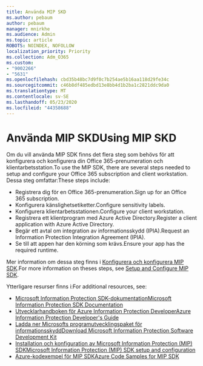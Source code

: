 ```yaml
---
title: Använda MIP SKD
ms.author: pebaum
author: pebaum
manager: mnirkhe
ms.audience: Admin
ms.topic: article
ROBOTS: NOINDEX, NOFOLLOW
localization_priority: Priority
ms.collection: Adm_O365
ms.custom:
- "9002266"
- "5631"
ms.openlocfilehash: cbd35b48bc7d9f0c7b254ae5b16aa118d29fe34c
ms.sourcegitcommit: c46b8df485edbd13e8bb4d1b2ba1c2821ddc9da0
ms.translationtype: MT
ms.contentlocale: sv-SE
ms.lasthandoff: 05/23/2020
ms.locfileid: "44358688"
---
```

# <a name="using-mip-skd"></a><span data-ttu-id="e6073-102">Använda MIP SKD</span><span class="sxs-lookup"><span data-stu-id="e6073-102">Using MIP SKD</span></span>

<span data-ttu-id="e6073-103">Om du vill använda MIP SDK finns det flera steg som behövs för att konfigurera och konfigurera din Office 365-prenumeration och klientarbetsstation.</span><span class="sxs-lookup"><span data-stu-id="e6073-103">To use the MIP SDK, there are several steps needed to setup and configure your Office 365 subscription and client workstation.</span></span> <span data-ttu-id="e6073-104">Dessa steg omfattar:</span><span class="sxs-lookup"><span data-stu-id="e6073-104">These steps include:</span></span>

- <span data-ttu-id="e6073-105">Registrera dig för en Office 365-prenumeration.</span><span class="sxs-lookup"><span data-stu-id="e6073-105">Sign up for an Office 365 subscription.</span></span>
- <span data-ttu-id="e6073-106">Konfigurera känslighetsetiketter.</span><span class="sxs-lookup"><span data-stu-id="e6073-106">Configure sensitivity labels.</span></span>
- <span data-ttu-id="e6073-107">Konfigurera klientarbetsstationen.</span><span class="sxs-lookup"><span data-stu-id="e6073-107">Configure your client workstation.</span></span>
- <span data-ttu-id="e6073-108">Registrera ett klientprogram med Azure Active Directory.</span><span class="sxs-lookup"><span data-stu-id="e6073-108">Register a client application with Azure Active Directory.</span></span>
- <span data-ttu-id="e6073-109">Begär ett avtal om integration av informationsskydd (IPIA).</span><span class="sxs-lookup"><span data-stu-id="e6073-109">Request an Information Protection Integration Agreement (IPIA).</span></span>
- <span data-ttu-id="e6073-110">Se till att appen har den körning som krävs.</span><span class="sxs-lookup"><span data-stu-id="e6073-110">Ensure your app has the required runtime.</span></span>

<span data-ttu-id="e6073-111">Mer information om dessa steg finns i [Konfigurera och konfigurera MIP SDK](https://docs.microsoft.com/information-protection/develop/setup-configure-mip).</span><span class="sxs-lookup"><span data-stu-id="e6073-111">For more information on theses steps, see [Setup and Configure MIP SDK](https://docs.microsoft.com/information-protection/develop/setup-configure-mip).</span></span>

<span data-ttu-id="e6073-112">Ytterligare resurser finns i:</span><span class="sxs-lookup"><span data-stu-id="e6073-112">For additional resources, see:</span></span>

- [<span data-ttu-id="e6073-113">Microsoft Information Protection SDK-dokumentation</span><span class="sxs-lookup"><span data-stu-id="e6073-113">Microsoft Information Protection SDK Documentation</span></span>](https://docs.microsoft.com/information-protection/develop/)
- [<span data-ttu-id="e6073-114">Utvecklarhandboken för Azure Information Protection Developer</span><span class="sxs-lookup"><span data-stu-id="e6073-114">Azure Information Protection Developer's Guide</span></span>](https://docs.microsoft.com/azure/information-protection/develop/developers-guide)
- [<span data-ttu-id="e6073-115">Ladda ner Microsofts programutvecklingspaket för informationsskydd</span><span class="sxs-lookup"><span data-stu-id="e6073-115">Download Microsoft Information Protection Software Development Kit</span></span>](https://www.microsoft.com/download/details.aspx?id=57392)
- [<span data-ttu-id="e6073-116">Installation och konfiguration av Microsoft Information Protection (MIP) SDK</span><span class="sxs-lookup"><span data-stu-id="e6073-116">Microsoft Information Protection (MIP) SDK setup and configuration</span></span>](https://docs.microsoft.com/information-protection/develop/setup-configure-mip)
- [<span data-ttu-id="e6073-117">Azure-kodexempel för MIP SDK</span><span class="sxs-lookup"><span data-stu-id="e6073-117">Azure Code Samples for MIP SDK</span></span>](https://azure.microsoft.com/resources/samples/?sort=0&term=mipsdk)
